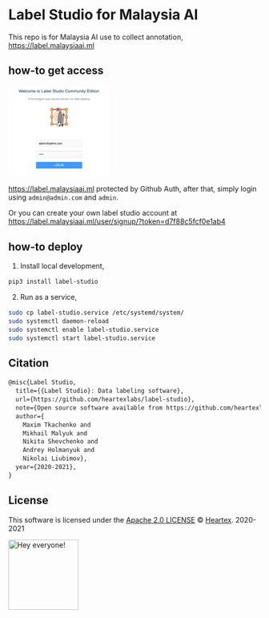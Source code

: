 # Label Studio for Malaysia AI

This repo is for Malaysia AI use to collect annotation, https://label.malaysiaai.ml

## how-to get access

<img alt="logo" width="40%" src="login-original.png">

https://label.malaysiaai.ml protected by Github Auth, after that, simply login using `admin@admin.com` and `admin`.

Or you can create your own label studio account at https://label.malaysiaai.ml/user/signup/?token=d7f88c5fcf0e1ab4

## how-to deploy

1. Install local development,

```bash
pip3 install label-studio
```

2. Run as a service,

```bash
sudo cp label-studio.service /etc/systemd/system/
sudo systemctl daemon-reload
sudo systemctl enable label-studio.service 
sudo systemctl start label-studio.service
```

## Citation

```tex
@misc{Label Studio,
  title={{Label Studio}: Data labeling software},
  url={https://github.com/heartexlabs/label-studio},
  note={Open source software available from https://github.com/heartexlabs/label-studio},
  author={
    Maxim Tkachenko and
    Mikhail Malyuk and
    Nikita Shevchenko and
    Andrey Holmanyuk and
    Nikolai Liubimov},
  year={2020-2021},
}
```

## License

This software is licensed under the [Apache 2.0 LICENSE](/LICENSE) © [Heartex](https://www.heartex.ai/). 2020-2021

<img src="https://github.com/heartexlabs/label-studio/blob/master/images/opossum_looking.png?raw=true" title="Hey everyone!" height="140" width="140" />
